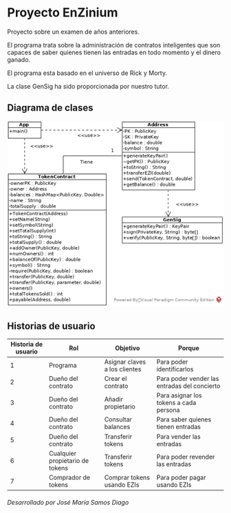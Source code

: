 # Proyecto EnZinium

Proyecto sobre un examen de años anteriores.

El programa trata sobre la administración de contratos inteligentes que son capaces de saber quienes tienen las entradas en todo momento y el dinero ganado.

El programa esta basado en el universo de Rick y Morty.

La clase GenSig ha sido proporcionada por nuestro tutor.

## Diagrama de clases

![Diagrama de clases](EnZinium.jpg)

## Historias de usuario

Historia de usuario | Rol | Objetivo | Porque
--- | --- | --- | ---
1 | Programa | Asignar claves a los clientes | Para poder identificarlos
2 | Dueño del contrato | Crear el contrato | Para poder vender las entradas del concierto
3 | Dueño del contrato | Añadir propietario | Para asignar los tokens a cada persona
4 | Dueño del contrato | Consultar balances | Para saber quienes tienen entradas
5| Dueño del contrato | Transferir tokens | Para vender las entradas
6 | Cualquier propietario de tokens | Transferir tokens | Para poder revender las entradas
7 | Comprador de tokens | Comprar tokens usando EZIs | Para poder pagar usando EZIs

###### Desarrollado por José María Samos Diago